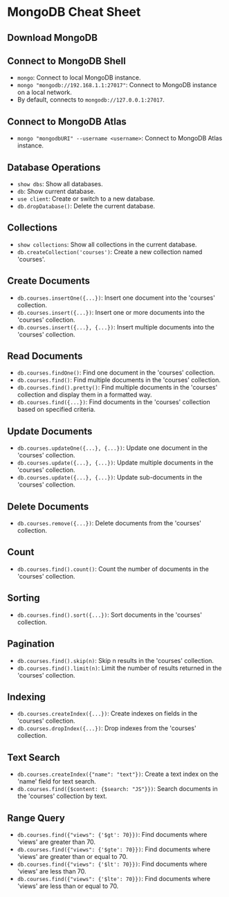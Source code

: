 # MongoDB Cheat Sheet

## Download MongoDB

## Connect to MongoDB Shell
- `mongo`: Connect to local MongoDB instance.
- `mongo "mongodb://192.168.1.1:27017"`: Connect to MongoDB instance on a local network.
- By default, connects to `mongodb://127.0.0.1:27017`.

## Connect to MongoDB Atlas
- `mongo "mongodbURI" --username <username>`: Connect to MongoDB Atlas instance.

## Database Operations
- `show dbs`: Show all databases.
- `db`: Show current database.
- `use client`: Create or switch to a new database.
- `db.dropDatabase()`: Delete the current database.

## Collections
- `show collections`: Show all collections in the current database.
- `db.createCollection('courses')`: Create a new collection named 'courses'.

## Create Documents
- `db.courses.insertOne({...})`: Insert one document into the 'courses' collection.
- `db.courses.insert({...})`: Insert one or more documents into the 'courses' collection.
- `db.courses.insert({...}, {...})`: Insert multiple documents into the 'courses' collection.

## Read Documents
- `db.courses.findOne()`: Find one document in the 'courses' collection.
- `db.courses.find()`: Find multiple documents in the 'courses' collection.
- `db.courses.find().pretty()`: Find multiple documents in the 'courses' collection and display them in a formatted way.
- `db.courses.find({...})`: Find documents in the 'courses' collection based on specified criteria.

## Update Documents
- `db.courses.updateOne({...}, {...})`: Update one document in the 'courses' collection.
- `db.courses.update({...}, {...})`: Update multiple documents in the 'courses' collection.
- `db.courses.update({...}, {...})`: Update sub-documents in the 'courses' collection.

## Delete Documents
- `db.courses.remove({...})`: Delete documents from the 'courses' collection.

## Count
- `db.courses.find().count()`: Count the number of documents in the 'courses' collection.

## Sorting
- `db.courses.find().sort({...})`: Sort documents in the 'courses' collection.

## Pagination
- `db.courses.find().skip(n)`: Skip n results in the 'courses' collection.
- `db.courses.find().limit(n)`: Limit the number of results returned in the 'courses' collection.

## Indexing
- `db.courses.createIndex({...})`: Create indexes on fields in the 'courses' collection.
- `db.courses.dropIndex({...})`: Drop indexes from the 'courses' collection.

## Text Search
- `db.courses.createIndex({"name": "text"})`: Create a text index on the 'name' field for text search.
- `db.courses.find({$content: {$search: "JS"}})`: Search documents in the 'courses' collection by text.

## Range Query
- `db.courses.find({"views": {'$gt': 70}})`: Find documents where 'views' are greater than 70.
- `db.courses.find({"views": {'$gte': 70}})`: Find documents where 'views' are greater than or equal to 70.
- `db.courses.find({"views": {'$lt': 70}})`: Find documents where 'views' are less than 70.
- `db.courses.find({"views": {'$lte': 70}})`: Find documents where 'views' are less than or equal to 70.

